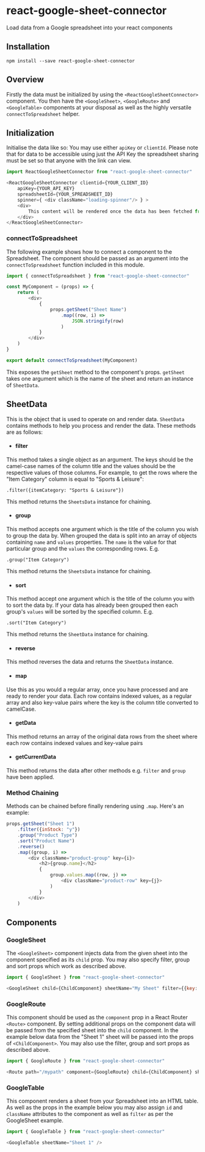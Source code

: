 # react-google-sheet-connector
Load data from a Google spreadsheet into your react components

## Installation
`npm install --save react-google-sheet-connector`

## Overview
Firstly the data must be initialized by using the `<ReactGoogleSheetConnector>` component. You then have the `<GoogleSheet>`, `<GoogleRoute>` and `<GoogleTable>` components at your disposal as well as the highly versatile `connectToSpreadsheet` helper. 

## Initialization
Initialise the data like so:
You may use either `apiKey` or `clientId`. Please note that for data to be accessible using just the API Key the spreadsheet sharing must be set so that anyone with the link can view.
```javascript
import ReactGoogleSheetConnector from "react-google-sheet-connector"

<ReactGoogleSheetConnector clientid={YOUR_CLIENT_ID}
    apiKey={YOUR_API_KEY}
    spreadsheetId={YOUR_SPREADSHEET_ID}
    spinner={ <div className="loading-spinner"/> } >
    <div>
    	This content will be rendered once the data has been fetched from the spreadsheet.
    </div>
</ReactGoogleSheetConnector>
```

### connectToSpreadsheet
The following example shows how to connect a component to the Spreadsheet. The component should be passed as an argument into the `connectToSpreadsheet` function included in this module.
```javascript
import { connectToSpreadsheet } from "react-google-sheet-connector"

const MyComponent = (props) => {
    return (
        <div>
            {
                props.getSheet("Sheet Name")
                    .map((row, i) =>
                        JSON.stringify(row)
                    )
            }        
        </div>
    )
}

export default connectToSpreadsheet(MyComponent) 
```
This exposes the `getSheet` method to the component's props. `getSheet` takes one argument which is the name of the sheet and return an instance of `SheetData`.

## SheetData
This is the object that is used to operate on and render data. `SheetData` contains methods to help you process and render the data. These methods are as follows:

* #### filter
This method takes a single object as an argument. The keys should be the camel-case names of the column title and the values should be the respective values of those columns. For example, to get the rows where the "Item Category" column is equal to "Sports & Leisure":

`.filter({itemCategory: "Sports & Leisure"})`

This method returns the `SheetsData` instance for chaining.

* #### group
This method accepts one argument which is the title of the column you wish to group the data by. When grouped the data is split into an array of objects containing `name` and `values` properties. The `name` is the value for that particular group and the `values` the corresponding rows. E.g.

`.group("Item Category")`

This method returns the `SheetsData` instance for chaining.

* #### sort
This method accept one argument which is the title of the column you with to sort the data by. If your data has already been grouped then each group's `values` will be sorted by the specified column. E.g.

`.sort("Item Category")`

This method returns the `SheetData` instance for chaining.

* #### reverse
This method reverses the data and returns the `SheetData` instance.

* #### map
Use this as you would a regular array, once you have processed and are ready to render your data. Each row contains indexed values, as a regular array and also key-value pairs where the key is the column title converted to camelCase. 

* #### getData
This method returns an array of the original data rows from the sheet where each row contains indexed values and key-value pairs
 
* #### getCurrentData
This method returns the data after other methods e.g. `filter` and `group` have been applied.

### Method Chaining
Methods can be chained before finally rendering using `.map`. Here's an example:
```javascript
props.getSheet("Sheet 1")
    .filter({inStock: "y"})
    .group("Product Type")
    .sort("Product Name")
    .reverse()
    .map((group, i) => 
        <div className="product-group" key={i}>
            <h2>{group.name}</h2>
            {
                group.values.map((row, j) =>
                    <div className="product-row" key={j}>
                )
            }
        </div>    
    )
```

## Components

### GoogleSheet
The `<GoogleSheet>` component injects data from the given sheet into the component specified as its `child` prop. You may also specify filter, group and sort props which work as described above.
```javascript
import { GoogleSheet } from "react-google-sheet-connector"

<GoogleSheet child={ChildComponent} sheetName="My Sheet" filter={{key: "Value"}} group="Column Title" sort="Column to Sort">
```

### GoogleRoute
This component should be used as the `component` prop in a React Router `<Route>` component. By setting additional props on the component data will be passed from the specified sheet into the `child` component. In the example below data from the "Sheet 1" sheet will be passed into the props of `<ChildComponent>`. You may also use the filter, group and sort props as described above.
```javascript
import { GoogleRoute } from "react-google-sheet-connector"

<Route path="/mypath" component={GoogleRoute} child={ChildComponent} sheetName="Sheet 1" />
```

### GoogleTable
This component renders a sheet from your Spreadsheet into an HTML table. As well as the props in the example below you may also assign `id` and `className` attributes to the component as well as `filter` as per the GoogleSheet example.
```javascript
import { GoogleTable } from "react-google-sheet-connector"

<GoogleTable sheetName="Sheet 1" />
```
